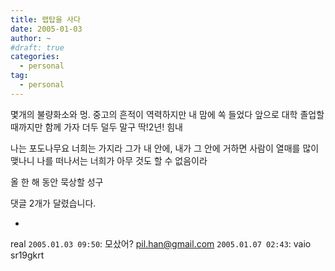 ```yaml
---
title: 랩탑을 사다
date: 2005-01-03
author: ~
#draft: true
categories:
  - personal
tag:
  - personal
---
```




몇개의 불량화소와 멍.
중고의 흔적이 역력하지만
내 맘에 쏙 들었다
앞으로 대학 졸업할때까지만 함께 가자
더두 덜두 말구 딱!2년!
힘내

나는 포도나무요 너희는 가지라 
그가 내 안에, 내가 그 안에 거하면 사람이 열매를 많이 맺나니 
나를 떠나서는 너희가 아무 것도 할 수 없음이라

올 한 해 동안 묵상할 성구


 댓글  2개가 달렸습니다.

- 
 real `2005.01.03 09:50`: 
모샀어?
 pil.han@gmail.com `2005.01.07 02:43`: 
vaio sr19gkrt




